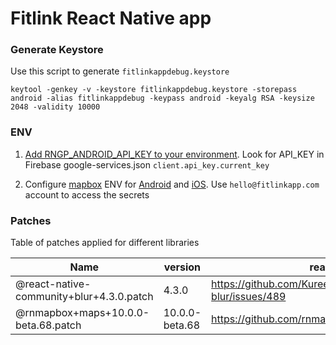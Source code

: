 # Fitlink React Native app

### Generate Keystore
Use this script to generate `fitlinkappdebug.keystore`
```shell
keytool -genkey -v -keystore fitlinkappdebug.keystore -storepass android -alias fitlinkappdebug -keypass android -keyalg RSA -keysize 2048 -validity 10000
```

### ENV
1. [Add RNGP_ANDROID_API_KEY to your environment](https://github.com/tolu360/react-native-google-places#android-api-key). Look for API_KEY in Firebase google-services.json `client.api_key.current_key`

2. Configure [mapbox](https://github.com/rnmapbox/maps#readme) ENV for [Android](https://docs.mapbox.com/android/maps/guides/install/#configure-credentials) and [iOS](https://docs.mapbox.com/ios/maps/guides/install/#configure-credentials). Use `hello@fitlinkapp.com` account to access the secrets

### Patches
Table of patches applied for different libraries

| Name                              | version | reason |
|-----------------------------------|---------|--------|
| @react-native-community+blur+4.3.0.patch | 4.3.0   | https://github.com/Kureev/react-native-blur/issues/489       |
| @rnmapbox+maps+10.0.0-beta.68.patch | 10.0.0-beta.68   | https://github.com/rnmapbox/maps/issues/2264       |
